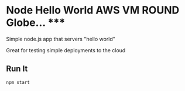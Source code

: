 # Node Hello World AWS VM ROUND Globe... ***

Simple node.js app that servers "hello world"

Great for testing simple deployments to the cloud

## Run It

`npm start`
